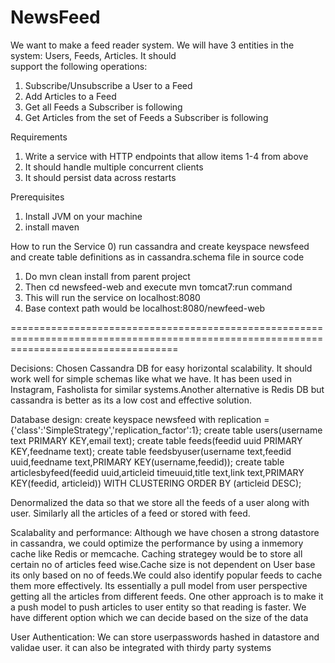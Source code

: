 # NewsFeed
We	want	to	make	a	feed	reader	system.	We	will	have	3	entities	in	the	system:	Users,	Feeds,	Articles.	It	should	
support	the	following	operations:

1. Subscribe/Unsubscribe	a	User	to	a	Feed
2. Add	Articles	to	a	Feed
3. Get	all	Feeds	a	Subscriber	is	following
4. Get	Articles	from	the	set	of	Feeds	a	Subscriber	is	following

Requirements
1. Write	a	service	with	HTTP	endpoints	that	allow	items	1-4	from	above
2. It	should	handle	multiple	concurrent	clients
3. It	should	persist	data	across	restarts

Prerequisites
1) Install JVM on your machine
2) install maven

How to run the Service
0) run cassandra and create keyspace newsfeed and create table definitions as in cassandra.schema file in source code
1) Do mvn clean install from parent project
2) Then cd newsfeed-web and execute mvn tomcat7:run command
3) This will run the service on localhost:8080
4) Base context path would be localhost:8080/newfeed-web

=========================================================================================================================================

Decisions:
Chosen Cassandra DB for easy horizontal scalability. It should work well for simple schemas like what we have. It has been used in Instagram, Fasholista for similar systems.Another alternative is Redis DB but cassandra is better as its a low cost and effective solution.

Database design:
create keyspace newsfeed with replication = {'class':'SimpleStrategy','replication_factor':1};
create table users(username text PRIMARY KEY,email text);
create table feeds(feedid uuid PRIMARY KEY,feedname text);
create table feedsbyuser(username text,feedid uuid,feedname text,PRIMARY KEY(username,feedid));
create table articlesbyfeed(feedid uuid,articleid timeuuid,title text,link text,PRIMARY KEY(feedid, articleid)) WITH CLUSTERING ORDER BY (articleid DESC);

Denormalized the data so that we store all the feeds of a user along with user. Similarly all the articles of a feed or stored with feed.

Scalabality and performance:
Although we have chosen a strong datastore in cassandra, we could optimize the performance by using a inmemory cache like Redis or memcache. Caching strategey would be to store all certain no of articles feed wise.Cache size is not dependent on User base its only based on no of feeds.We could also identify popular feeds to cache them more effectively. Its essentially a pull model from user perspective getting all the articles from different feeds. One other approach is to make it a push model to push articles to user entity so that reading is faster. We have different option which we can decide based on the size of the data

User Authentication:
We can store userpasswords hashed in datastore and validae user. it can also be integrated with thirdy party systems 

